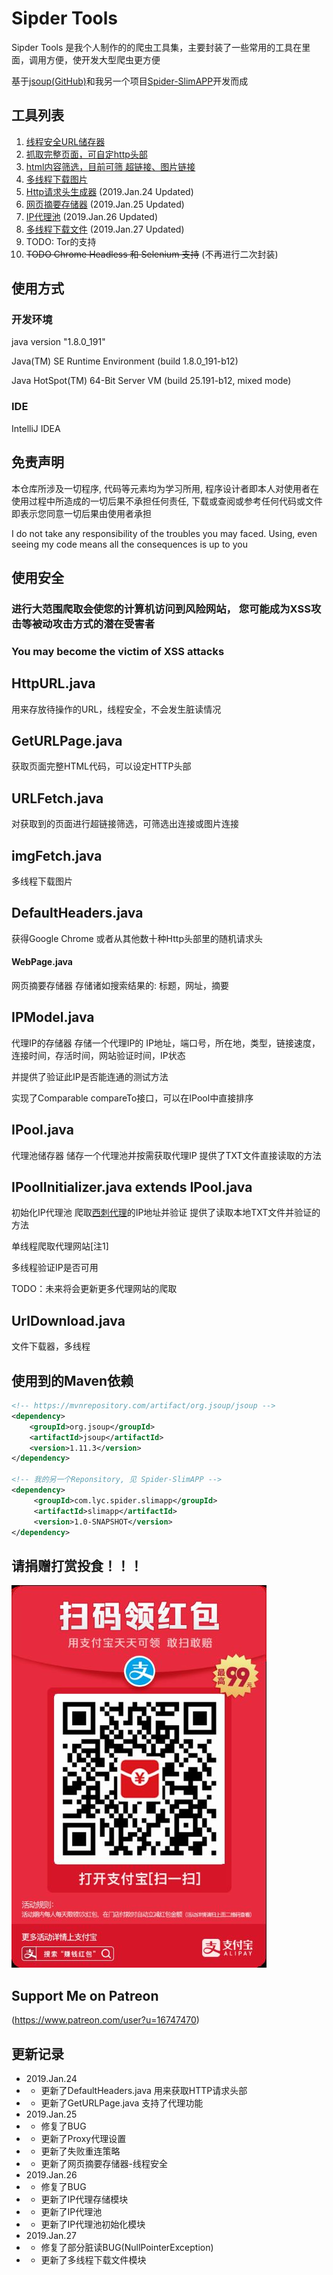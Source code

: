 # Sipder Tools

Sipder Tools 是我个人制作的的爬虫工具集，主要封装了一些常用的工具在里面，调用方便，使开发大型爬虫更方便

基于[jsoup](https://mvnrepository.com/artifact/org.jsoup/jsoup/1.11.3)[(GitHub)](https://github.com/jhy/jsoup)和我另一个项目[Spider-SlimAPP](https://github.com/50Death/Spider-SlimAPP)开发而成

## 工具列表
1. [线程安全URL储存器](https://github.com/50Death/Spider-Tools/blob/master/urltools/src/main/java/com/lyc/spider/tools/HttpURL.java)
2. [抓取完整页面，可自定http头部](https://github.com/50Death/Spider-Tools/blob/master/urltools/src/main/java/com/lyc/spider/tools/GetURLPage.java)
3. [html内容筛选，目前可筛 超链接、图片链接](https://github.com/50Death/Spider-Tools/blob/master/urltools/src/main/java/com/lyc/spider/tools/URLFetch.java)
4. [多线程下载图片](https://github.com/50Death/Spider-Tools/blob/master/urltools/src/main/java/com/lyc/spider/tools/imgFetch.java)
5. [Http请求头生成器](https://github.com/50Death/Spider-Tools/blob/master/urltools/src/main/java/com/lyc/spider/tools/DefaultHeaders.java)  (2019.Jan.24 Updated)
6. [网页摘要存储器](https://github.com/50Death/Spider-Tools/blob/master/urltools/src/main/java/com/lyc/spider/tools/WebPage.java)    (2019.Jan.25 Updated)
7. [IP代理池](https://github.com/50Death/Spider-Tools/blob/master/urltools/src/main/java/com/lyc/spider/tools/IPool.java)  (2019.Jan.26 Updated)
8. [多线程下载文件](https://github.com/50Death/Spider-Tools/blob/master/urltools/src/main/java/com/lyc/spider/tools/UrlDownload.java)  (2019.Jan.27 Updated)
9. TODO: Tor的支持
10. ~~TODO Chrome Headless 和 Selenium 支持~~ (不再进行二次封装)

## 使用方式

### 开发环境
java version "1.8.0_191"

Java(TM) SE Runtime Environment (build 1.8.0_191-b12)

Java HotSpot(TM) 64-Bit Server VM (build 25.191-b12, mixed mode)

### IDE
IntelliJ IDEA

## 免责声明
本仓库所涉及一切程序, 代码等元素均为学习所用, 程序设计者即本人对使用者在使用过程中所造成的一切后果不承担任何责任, 下载或查阅或参考任何代码或文件即表示您同意一切后果由使用者承担

I do not take any responsibility of the troubles you may faced. Using, even seeing my code means all the consequences is up to you

## 使用安全
### 进行大范围爬取会使您的计算机访问到风险网站， 您可能成为XSS攻击等被动攻击方式的潜在受害者
### You may become the victim of XSS attacks

## HttpURL.java
用来存放待操作的URL，线程安全，不会发生脏读情况

## GetURLPage.java
获取页面完整HTML代码，可以设定HTTP头部

## URLFetch.java
对获取到的页面进行超链接筛选，可筛选出连接或图片连接

## imgFetch.java
多线程下载图片

## DefaultHeaders.java
获得Google Chrome 或者从其他数十种Http头部里的随机请求头

#### WebPage.java
网页摘要存储器 存储诸如搜索结果的: 标题，网址，摘要

## IPModel.java
代理IP的存储器 存储一个代理IP的 IP地址，端口号，所在地，类型，链接速度，连接时间，存活时间，网站验证时间，IP状态

并提供了验证此IP是否能连通的测试方法

实现了Comparable compareTo接口，可以在IPool中直接排序

## IPool.java
代理池储存器 储存一个代理池并按需获取代理IP 提供了TXT文件直接读取的方法

## IPoolInitializer.java extends IPool.java
初始化IP代理池 爬取[西刺代理](https://www.xicidaili.com/nn/)的IP地址并验证 提供了读取本地TXT文件并验证的方法

单线程爬取代理网站[注1]

多线程验证IP是否可用

TODO：未来将会更新更多代理网站的爬取

## UrlDownload.java
文件下载器，多线程

## 使用到的Maven依赖
```xml
<!-- https://mvnrepository.com/artifact/org.jsoup/jsoup -->
<dependency>
    <groupId>org.jsoup</groupId>
    <artifactId>jsoup</artifactId>
    <version>1.11.3</version>
</dependency>

<!-- 我的另一个Reponsitory, 见 Spider-SlimAPP -->
<dependency>
     <groupId>com.lyc.spider.slimapp</groupId>
     <artifactId>slimapp</artifactId>
     <version>1.0-SNAPSHOT</version>
</dependency>
```
## 请捐赠打赏投食！！！
![图片加载失败](https://github.com/50Death/CipheredSocketChat/blob/master/Pictures/%E6%94%AF%E4%BB%98%E5%AE%9D%E7%BA%A2%E5%8C%85.jpg)

## Support Me on Patreon
(https://www.patreon.com/user?u=16747470)

## 更新记录
* 2019.Jan.24
* *  更新了DefaultHeaders.java 用来获取HTTP请求头部
* *  更新了GetURLPage.java 支持了代理功能
* 2019.Jan.25
* *  修复了BUG
* *  更新了Proxy代理设置
* *  更新了失败重连策略
* *  更新了网页摘要存储器-线程安全
* 2019.Jan.26
* *  修复了BUG
* *  更新了IP代理存储模块
* *  更新了IP代理池
* *  更新了IP代理池初始化模块
* 2019.Jan.27
* *  修复了部分脏读BUG(NullPointerException)
* *  更新了多线程下载文件模块
